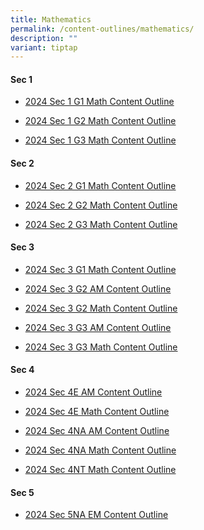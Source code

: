 ```yaml
---
title: Mathematics
permalink: /content-outlines/mathematics/
description: ""
variant: tiptap
---
```

<h4>Sec 1</h4>
<ul data-tight="true" class="tight">
<li>
<p><a href="/files/Content Outlines for Maths/2024_Sec_1_G1_Math_Content_Outline.pdf" rel="noopener noreferrer nofollow" target="_blank">2024 Sec 1 G1 Math Content Outline</a>
</p>
</li>
<li>
<p><a href="/files/Content Outlines for Maths/2024_Sec_1_G2_Math_Content_Outline.pdf" rel="noopener noreferrer nofollow" target="_blank">2024 Sec 1 G2 Math Content Outline</a>
</p>
</li>
<li>
<p><a href="/files/Content Outlines for Maths/Sec_1G3_Math_Content_Outline_2024.pdf" rel="noopener noreferrer nofollow" target="_blank">2024 Sec 1 G3 Math Content Outline</a>
</p>
</li>
</ul>
<h4>Sec 2</h4>
<ul data-tight="true" class="tight">
<li>
<p><a href="/files/Content Outlines for Maths/2024_Sec_2_G1_Math_Content_Outline.pdf" rel="noopener noreferrer nofollow" target="_blank">2024 Sec 2 G1 Math Content Outline</a>
</p>
</li>
<li>
<p><a href="/files/Content Outlines for Maths/Sec_2G2_Math_Content_Outline_2024.pdf" rel="noopener noreferrer nofollow" target="_blank">2024 Sec 2 G2 Math Content Outline</a>
</p>
</li>
<li>
<p><a href="/files/Content Outlines for Maths/2024_Sec_2_G3_Math_Content_Outline.pdf" rel="noopener noreferrer nofollow" target="_blank">2024 Sec 2 G3 Math Content Outline</a>
</p>
</li>
</ul>
<h4>Sec 3</h4>
<ul data-tight="true" class="tight">
<li>
<p><a href="/files/Content Outlines for Maths/2024_Sec_3_G1_Math_Content_Outline.pdf" rel="noopener noreferrer nofollow" target="_blank">2024 Sec 3 G1 Math Content Outline</a>
</p>
</li>
<li>
<p><a href="/files/Content Outlines for Maths/2024_Sec_3_G2_AM_Content_Outline.pdf" rel="noopener noreferrer nofollow" target="_blank">2024 Sec 3 G2 AM Content Outline</a>
</p>
</li>
<li>
<p><a href="/files/Content Outlines for Maths/Sec_3G2_Math_Content_Outline_2024.pdf" rel="noopener noreferrer nofollow" target="_blank">2024 Sec 3 G2 Math Content Outline</a>
</p>
</li>
<li>
<p><a href="/files/Content Outlines for Maths/Sec_3G3_AM_Content_Outline_2024.pdf" rel="noopener noreferrer nofollow" target="_blank">2024 Sec 3 G3 AM Content Outline</a>
</p>
</li>
<li>
<p><a href="/files/Content Outlines for Maths/Sec_3G3_Math_Content_Outline_2024.pdf" rel="noopener noreferrer nofollow" target="_blank">2024 Sec 3 G3 Math Content Outline</a>
</p>
</li>
</ul>
<h4>Sec 4</h4>
<ul data-tight="true" class="tight">
<li>
<p><a href="/files/Content Outlines for Maths/Sec_4E_AM_Content_Outline_2024.pdf" rel="noopener noreferrer nofollow" target="_blank">2024 Sec 4E AM Content Outline</a>
</p>
</li>
<li>
<p><a href="/files/Content Outlines for Maths/Sec_4E_Math_Content_Outline_2024.pdf" rel="noopener noreferrer nofollow" target="_blank">2024 Sec 4E Math Content Outline</a>
</p>
</li>
<li>
<p><a href="/files/Content Outlines for Maths/2024_Sec_4NA_AM_Content_Outline.pdf" rel="noopener noreferrer nofollow" target="_blank">2024 Sec 4NA AM Content Outline</a>
</p>
</li>
<li>
<p><a href="/files/Content Outlines for Maths/2024_Sec_4NA_Math_Content_Outline.pdf" rel="noopener noreferrer nofollow" target="_blank">2024 Sec 4NA Math Content Outline</a>
</p>
</li>
<li>
<p><a href="/files/Content Outlines for Maths/2024_Sec_4NT_Math_Content_Outline.pdf" rel="noopener noreferrer nofollow" target="_blank">2024 Sec 4NT Math Content Outline</a>
</p>
</li>
</ul>
<h4>Sec 5</h4>
<ul data-tight="true" class="tight">
<li>
<p><a href="/files/Content Outlines for Maths/2024_Sec_5NA_EM_Content_Outline.pdf" rel="noopener noreferrer nofollow" target="_blank">2024 Sec 5NA EM Content Outline</a>
</p>
</li>
</ul>
<p></p>